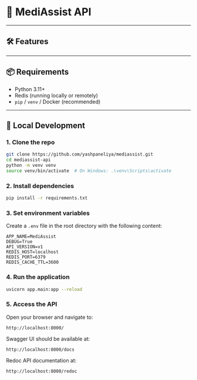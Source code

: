 # 🚀 MediAssist API

---

## 🛠️ Features

---

## 📦 Requirements

- Python 3.11+
- Redis (running locally or remotely)
- `pip` / `venv` / Docker (recommended)

---

## 🚀 Local Development

### 1. Clone the repo
```bash
git clone https://github.com/yashpaneliya/mediassist.git
cd mediassist-api
python -m venv venv
source venv/bin/activate  # On Windows: .\venv\Scripts\activate
```

### 2. Install dependencies
```bash
pip install -r requirements.txt
```

### 3. Set environment variables
Create a `.env` file in the root directory with the following content:
```env
APP_NAME=MediAssist
DEBUG=True
API_VERSION=v1
REDIS_HOST=localhost
REDIS_PORT=6379
REDIS_CACHE_TTL=3600
```

### 4. Run the application
```bash
uvicorn app.main:app --reload
```

### 5. Access the API
Open your browser and navigate to:
```
http://localhost:8000/
```

Swagger UI should be available at:
```
http://localhost:8000/docs
```

Redoc API documentation at:
```
http://localhost:8000/redoc
```

